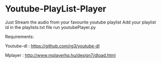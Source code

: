 Youtube-PlayList-Player
=======================

Just Stream the audio from your favourite youtube playlist
Add your playlist id in the playlists.txt file run youtubePlayer.py

Requirements:

Youtube-dl : https://github.com/rg3/youtube-dl

Mplayer : http://www.mplayerhq.hu/design7/dload.html
